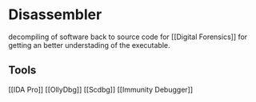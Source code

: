 # Disassembler
decompiling of software back to source code for [[Digital Forensics]] for getting an better understading of the executable. 

## Tools 
[[IDA Pro]]
[[OllyDbg]]
[[Scdbg]]
[[Immunity Debugger]]